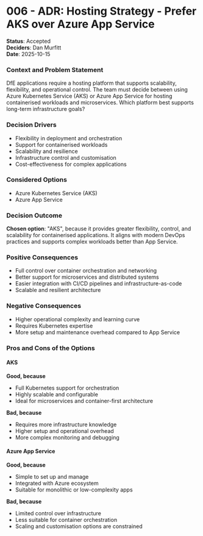 # 006 - ADR: Hosting Strategy - Prefer AKS over Azure App Service

**Status**: Accepted  
**Deciders**: Dan Murfitt  
**Date**: 2025-10-15  



### Context and Problem Statement

DfE applications require a hosting platform that supports scalability, flexibility, and operational control. The team must decide between using Azure Kubernetes Service (AKS) or Azure App Service for hosting containerised workloads and microservices. Which platform best supports long-term infrastructure goals?



### Decision Drivers

- Flexibility in deployment and orchestration  
- Support for containerised workloads  
- Scalability and resilience  
- Infrastructure control and customisation  
- Cost-effectiveness for complex applications



### Considered Options

- Azure Kubernetes Service (AKS)  
- Azure App Service



### Decision Outcome

**Chosen option**: "AKS", because it provides greater flexibility, control, and scalability for containerised applications. It aligns with modern DevOps practices and supports complex workloads better than App Service.



### Positive Consequences

- Full control over container orchestration and networking  
- Better support for microservices and distributed systems  
- Easier integration with CI/CD pipelines and infrastructure-as-code  
- Scalable and resilient architecture



### Negative Consequences

- Higher operational complexity and learning curve  
- Requires Kubernetes expertise  
- More setup and maintenance overhead compared to App Service



### Pros and Cons of the Options

#### AKS

**Good, because**  
- Full Kubernetes support for orchestration  
- Highly scalable and configurable  
- Ideal for microservices and container-first architecture  

**Bad, because**  
- Requires more infrastructure knowledge  
- Higher setup and operational overhead  
- More complex monitoring and debugging



#### Azure App Service

**Good, because**  
- Simple to set up and manage  
- Integrated with Azure ecosystem  
- Suitable for monolithic or low-complexity apps  

**Bad, because**  
- Limited control over infrastructure  
- Less suitable for container orchestration  
- Scaling and customisation options are constrained
